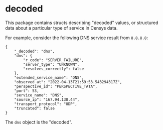 # decoded

This package contains structs describing "decoded" values, or structured data about a particular type of service in Censys data.

For example, consider the following DNS service result from `8.8.8.8`:

```
{
	"_decoded": "dns",
	"dns": {
		"r_code": "SERVER_FAILURE",
		"server_type": "UNKNOWN",
		"resolves_correctly": false
	},
	"extended_service_name": "DNS",
	"observed_at": "2022-04-13T21:59:53.543294317Z",
	"perspective_id": "PERSPECTIVE_TATA",
	"port": 53,
	"service_name": "DNS",
	"source_ip": "167.94.138.44",
	"transport_protocol": "UDP",
	"truncated": false
}
```

The `dns` object is the "decoded".